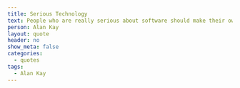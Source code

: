```yaml
---
title: Serious Technology
text: People who are really serious about software should make their own hardware. 
person: Alan Kay
layout: quote
header: no
show_meta: false
categories:
  - quotes
tags:
  - Alan Kay
---
```

